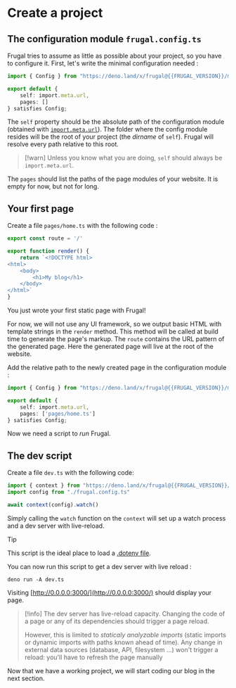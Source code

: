 # Create a project

## The configuration module `frugal.config.ts`

Frugal tries to assume as little as possible about your project, so you have to configure it. First, let's write the minimal configuration needed :

```ts filename=frugal.config.ts
import { Config } from "https://deno.land/x/frugal@{{FRUGAL_VERSION}}/mod.ts"

export default {
    self: import.meta.url,
    pages: []
} satisfies Config;
```

The `self` property should be the absolute path of the configuration module (obtained with [`import.meta.url`](https://developer.mozilla.org/en-US/docs/Web/JavaScript/Reference/Operators/import.meta)). The folder where the config module resides will be the root of your project (the _dirname_ of `self`). Frugal will resolve every path relative to this root.

> [!warn]
> Unless you know what you are doing, `self` should always be `import.meta.url`.

The `pages` should list the paths of the page modules of your website.
It is empty for now, but not for long.

## Your first page

Create a file `pages/home.ts` with the following code :

```ts filename=pages/home.ts
export const route = '/'

export function render() {
    return `<!DOCTYPE html>
<html>
    <body>
        <h1>My blog</h1>
    </body>
</html>`
}
```

You just wrote your first static page with Frugal!

For now, we will not use any UI framework, so we output basic HTML with template strings in the `render` method. This method will be called at build time to generate the page's markup. The `route` contains the URL pattern of the generated page. Here the generated page will live at the root of the website.

Add the relative path to the newly created page in the configuration module :

```ts filename=frugal.config.ts lines=[5]
import { Config } from "https://deno.land/x/frugal@{{FRUGAL_VERSION}}/mod.ts"

export default {
    self: import.meta.url,
    pages: ['pages/home.ts']
} satisfies Config;
```

Now we need a script to _run_ Frugal.

## The dev script

Create a file `dev.ts` with the following code:

```ts filename=dev.ts
import { context } from "https://deno.land/x/frugal@{{FRUGAL_VERSION}}/mod.ts"
import config from "./frugal.config.ts"

await context(config).watch()
```

Simply calling the `watch` function on the `context` will set up a watch process and a dev server with live-reload.

> [!tip]
> This script is the ideal place to load a [.dotenv file](/doc@{{version}}/guides/dotenv).

You can now run this script to get a dev server with live reload :

```console no-line-numbers
deno run -A dev.ts
```

Visiting [http://0.0.0.0:3000/](http://0.0.0.0:3000/) should display your page.

> [!info]
> The dev server has live-reload capacity. Changing the code of a page or any of its dependencies should trigger a page reload.
>
> However, this is limited to _staticaly analyzable imports_ (static imports or dynamic imports with paths known ahead of time). Any change in external data sources (database, API, filesystem ...) won't trigger a reload: you'll have to refresh the page manually

Now that we have a working project, we will start coding our blog in the next section.
